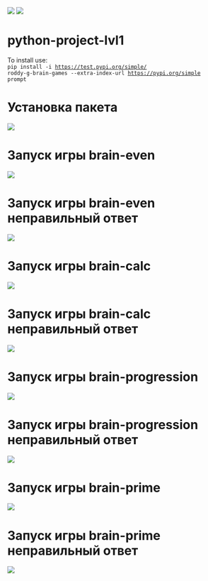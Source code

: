 <a href="https://codeclimate.com/github/codeclimate/codeclimate/maintainability"><img src="https://api.codeclimate.com/v1/badges/a99a88d28ad37a79dbf6/maintainability" /></a>
<a href="https://github.com/roddy-g/python-project-lvl1/workflows/lint/badge.svg"><img src="https://github.com/roddy-g/python-project-lvl1/workflows/lint/badge.svg" /></a>
# python-project-lvl1
To install use:<br>
<code>pip install -i https://test.pypi.org/simple/ roddy-g-brain-games --extra-index-url https://pypi.org/simple prompt</code>
# Установка пакета
<a href="https://asciinema.org/a/sIzbUsATsgIe4JCz4Hi96nGCp" target="_blank"><img src="https://asciinema.org/a/sIzbUsATsgIe4JCz4Hi96nGCp.svg" /></a>
# Запуск игры brain-even
<a href="https://asciinema.org/a/o5dtLoSymOtj11TdO0KECutHe" target="_blank"><img src="https://asciinema.org/a/o5dtLoSymOtj11TdO0KECutHe.svg" /></a>
# Запуск игры brain-even неправильный ответ
<a href="https://asciinema.org/a/e9KGIYfLpORGrhmZ6ffaYdjlr" target="_blank"><img src="https://asciinema.org/a/e9KGIYfLpORGrhmZ6ffaYdjlr.svg" /></a>
# Запуск игры brain-calc 
<a href="https://asciinema.org/a/uLQmOeiZNEq0mG3mhKfTG3Kn0" target="_blank"><img src="https://asciinema.org/a/uLQmOeiZNEq0mG3mhKfTG3Kn0.svg" /></a>
# Запуск игры brain-calc неправильный ответ
<a href="https://asciinema.org/a/ItcXdNtFGQ9k8EDwVCegw9x0d" target="_blank"><img src="https://asciinema.org/a/ItcXdNtFGQ9k8EDwVCegw9x0d.svg" /></a>
# Запуск игры brain-progression
<a href="https://asciinema.org/a/ROm2BL6cfY2YbVoiO4ktQaLRY" target="_blank"><img src="https://asciinema.org/a/ROm2BL6cfY2YbVoiO4ktQaLRY.svg" /></a>
# Запуск игры brain-progression неправильный ответ
<a href="https://asciinema.org/a/nsYZokeFxaq1ATTeougVyvOEC" target="_blank"><img src="https://asciinema.org/a/nsYZokeFxaq1ATTeougVyvOEC.svg" /></a>
# Запуск игры brain-prime
<a href="https://asciinema.org/a/JFLNYy61X6kh6ef2mmf5Vom1g" target="_blank"><img src="https://asciinema.org/a/JFLNYy61X6kh6ef2mmf5Vom1g.svg" /></a>
# Запуск игры brain-prime неправильный ответ
<a href="https://asciinema.org/a/3WiOKHeiZ1Ftp1s0ng8RSvSeM" target="_blank"><img src="https://asciinema.org/a/3WiOKHeiZ1Ftp1s0ng8RSvSeM.svg" /></a>
